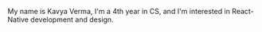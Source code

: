 My name is Kavya Verma, I'm a 4th year in CS, and I'm interested in React-Native development and design.
